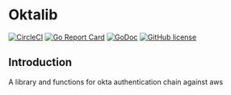 # Oktalib
[![CircleCI](https://circleci.com/gh/hunkeelin/oktalib.svg?style=shield)](https://circleci.com/gh/hunkeelin/oktalib)
[![Go Report Card](https://goreportcard.com/badge/github.com/hunkeelin/oktalib)](https://goreportcard.com/report/github.com/hunkeelin/oktalib)
[![GoDoc](https://godoc.org/github.com/hunkeelin/oktalib?status.svg)](https://godoc.org/github.com/hunkeelin/oktalib)
[![GitHub license](https://img.shields.io/badge/license-MIT-blue.svg)](https://raw.githubusercontent.com/hunkeelin/oktalib/master/LICENSE)


## Introduction
A library and functions for okta authentication chain against aws
